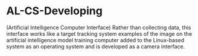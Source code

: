 # AL-CS-Developing
(Artificial Intelligence Computer Interface) Rather than collecting data, this interface works like a target tracking system examples of the image on the artificial intelligence model training computer added to the Linux-based system as an operating system and is developed as a camera interface.
